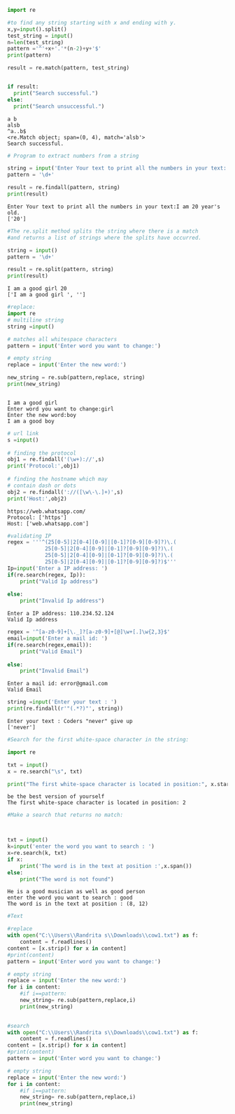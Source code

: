 ```python
import re
```


```python
#to find any string starting with x and ending with y.
x,y=input().split()
test_string = input()
n=len(test_string)
pattern ='^'+x+'.'*(n-2)+y+'$'
print(pattern)

result = re.match(pattern, test_string)


if result:
  print("Search successful.")
else:
  print("Search unsuccessful.")
```

    a b
    alsb
    ^a..b$
    <re.Match object; span=(0, 4), match='alsb'>
    Search successful.
    


```python
# Program to extract numbers from a string

string = input('Enter Your text to print all the numbers in your text:')
pattern = '\d+'

result = re.findall(pattern, string) 
print(result)


```

    Enter Your text to print all the numbers in your text:I am 20 year's old.
    ['20']
    


```python
#The re.split method splits the string where there is a match 
#and returns a list of strings where the splits have occurred.

string = input()
pattern = '\d+'

result = re.split(pattern, string) 
print(result)

```

    I am a good girl 20
    ['I am a good girl ', '']
    


```python
#replace:
import re
# multiline string
string =input()

# matches all whitespace characters
pattern = input('Enter word you want to change:')

# empty string
replace = input('Enter the new word:')

new_string = re.sub(pattern,replace, string) 
print(new_string)



```

    I am a good girl
    Enter word you want to change:girl
    Enter the new word:boy
    I am a good boy
    


```python
# url link 
s =input()
  
# finding the protocol  
obj1 = re.findall('(\w+)://',s) 
print('Protocol:',obj1) 
  
# finding the hostname which may 
# contain dash or dots 
obj2 = re.findall('://([\w\-\.]+)',s) 
print('Host:',obj2)

```

    https://web.whatsapp.com/
    Protocol: ['https']
    Host: ['web.whatsapp.com']
    


```python
#validating IP
regex = '''^(25[0-5]|2[0-4][0-9]|[0-1]?[0-9][0-9]?)\.( 
            25[0-5]|2[0-4][0-9]|[0-1]?[0-9][0-9]?)\.( 
            25[0-5]|2[0-4][0-9]|[0-1]?[0-9][0-9]?)\.( 
            25[0-5]|2[0-4][0-9]|[0-1]?[0-9][0-9]?)$'''
Ip=input('Enter a IP address: ')
if(re.search(regex, Ip)): 
    print("Valid Ip address")  
          
else:
    print("Invalid Ip address") 
```

    Enter a IP address: 110.234.52.124
    Valid Ip address
    


```python
regex = '^[a-z0-9]+[\._]?[a-z0-9]+[@]\w+[.]\w{2,3}$'
email=input('Enter a mail id: ')
if(re.search(regex,email)):
    print("Valid Email")  
          
else:
    print("Invalid Email")  
```

    Enter a mail id: error@gmail.com
    Valid Email
    


```python
string =input('Enter your text : ')
print(re.findall(r'"(.*?)"', string))

```

    Enter your text : Coders "never" give up
    ['never']
    


```python
#Search for the first white-space character in the string:

import re

txt = input()
x = re.search("\s", txt)

print("The first white-space character is located in position:", x.start())
```

    be the best version of yourself
    The first white-space character is located in position: 2
    


```python
#Make a search that returns no match:



txt = input()
k=input('enter the word you want to search : ')
x=re.search(k, txt)
if x:
    print('The word is in the text at position :',x.span())
else:
    print("The word is not found")
```

    He is a good musician as well as good person
    enter the word you want to search : good
    The word is in the text at position : (8, 12)
    


```python
#Text
```


```python
#replace
with open("C:\\Users\\Randrita s\\Downloads\\cow1.txt") as f:
    content = f.readlines()
content = [x.strip() for x in content] 
#print(content)
pattern = input('Enter word you want to change:')

# empty string
replace = input('Enter the new word:')
for i in content:
    #if i==pattern:
    new_string= re.sub(pattern,replace,i) 
    print(new_string)
   
```


```python
#search
with open("C:\\Users\\Randrita s\\Downloads\\cow1.txt") as f:
    content = f.readlines()
content = [x.strip() for x in content] 
#print(content)
pattern = input('Enter word you want to change:')

# empty string
replace = input('Enter the new word:')
for i in content:
    #if i==pattern:
    new_string= re.sub(pattern,replace,i) 
    print(new_string)
   
```
